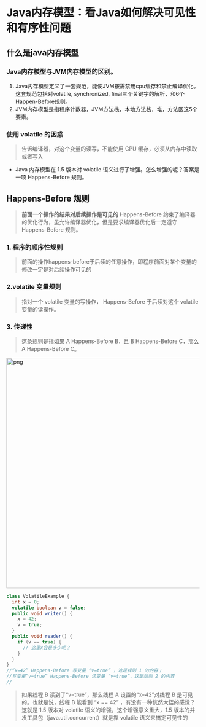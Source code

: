# Java内存模型：看Java如何解决可见性和有序性问题

## 什么是java内存模型

### Java内存模型与JVM内存模型的区别。 
1) Java内存模型定义了一套规范，能使JVM按需禁用cpu缓存和禁止编译优化。这套规范包括对volatile, synchronized, final三个关键字的解析，和6个Happen-Before规则。 
2) JVM内存模型是指程序计数器，JVM方法栈，本地方法栈，堆，方法区这5个要素。

### 使用 volatile 的困惑
> 告诉编译器，对这个变量的读写，不能使用 CPU 缓存，必须从内存中读取或者写入

- Java 内存模型在 1.5 版本对 volatile 语义进行了增强。怎么增强的呢？答案是一项 Happens-Before 规则。

## Happens-Before 规则
> **前面一个操作的结果对后续操作是可见的**
Happens-Before 约束了编译器的优化行为，虽允许编译器优化，但是要求编译器优化后一定遵守 Happens-Before 规则。

### 1. 程序的顺序性规则
> 前面的操作happens-before于后续的任意操作，即程序前面对某个变量的修改一定是对后续操作可见的

### 2.volatile 变量规则
> 指对一个 volatile 变量的写操作， Happens-Before 于后续对这个 volatile 变量的读操作。

### 3. 传递性
> 这条规则是指如果 A Happens-Before B，且 B Happens-Before C，那么 A Happens-Before C。

<img width="600" src="https://boonlean15.github.io/cheneyBlog/images/javaconcurrent/javaheap/1.png" alt="png"> 

```java
class VolatileExample {
  int x = 0;
  volatile boolean v = false;
  public void writer() {
    x = 42;
    v = true;
  }
  public void reader() {
    if (v == true) {
      // 这里x会是多少呢？
    }
  }
}
//“x=42” Happens-Before 写变量 “v=true” ，这是规则 1 的内容；
//写变量“v=true” Happens-Before 读变量 “v=true”，这是规则 2 的内容
//
```
> 如果线程 B 读到了“v=true”，那么线程 A 设置的“x=42”对线程 B 是可见的。也就是说，线程 B 能看到 “x == 42” ，有没有一种恍然大悟的感觉？这就是 1.5 版本对 volatile 语义的增强，这个增强意义重大，1.5 版本的并发工具包（java.util.concurrent）就是靠 volatile 语义来搞定可见性的
